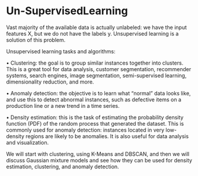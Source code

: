 # Un-SupervisedLearning
Vast majority of the available data is actually unlabeled: we have the input features X, but we do not have the labels y. 
Unsupervised learning is a solution of this problem.

Unsupervised learning tasks and algorithms:

• Clustering: the goal is to group similar instances together into clusters. This is a great tool for data analysis,
customer segmentation, recommender systems, search engines, image segmentation, semi-supervised learning, dimensionality reduction,
and more.

• Anomaly detection: the objective is to learn what “normal” data looks like, and use this to detect abnormal instances,
such as defective items on a production line or a new trend in a time series.

• Density estimation: this is the task of estimating the probability density function (PDF) of the random process that generated
the dataset. This is commonly used for anomaly detection: instances located in very low-density regions are likely to be anomalies. 
It is also useful for data analysis and visualization.


We will start with clustering, using K-Means and DBSCAN, and then we will discuss Gaussian mixture models and see how they can be used 
for density estimation, clustering, and anomaly detection.


